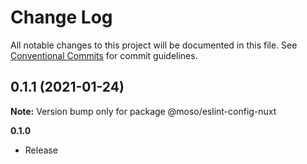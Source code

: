 # Change Log

All notable changes to this project will be documented in this file.
See [Conventional Commits](https://conventionalcommits.org) for commit guidelines.

## 0.1.1 (2021-01-24)

**Note:** Version bump only for package @moso/eslint-config-nuxt





**0.1.0**
- Release
